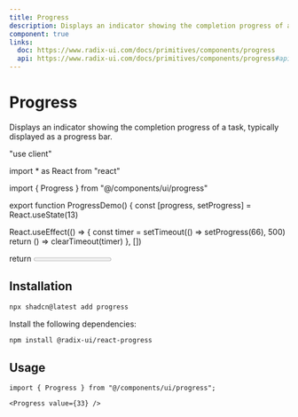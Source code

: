 ```yaml
---
title: Progress
description: Displays an indicator showing the completion progress of a task, typically displayed as a progress bar.
component: true
links:
  doc: https://www.radix-ui.com/docs/primitives/components/progress
  api: https://www.radix-ui.com/docs/primitives/components/progress#api-reference
---
```


# Progress

Displays an indicator showing the completion progress of a task, typically displayed as a progress bar.

"use client"

import \* as React from "react"

import { Progress } from "@/components/ui/progress"

export function ProgressDemo() {
const [progress, setProgress] = React.useState(13)

React.useEffect(() => {
const timer = setTimeout(() => setProgress(66), 500)
return () => clearTimeout(timer)
}, [])

return <Progress value={progress} className="w-[60%]" />
}

## Installation

<CodeTabs>

```bash
npx shadcn@latest add progress
```

<Step>Install the following dependencies:</Step>

```bash
npm install @radix-ui/react-progress
```

## Usage

```tsx showLineNumbers
import { Progress } from "@/components/ui/progress";
```

```tsx showLineNumbers
<Progress value={33} />
```
